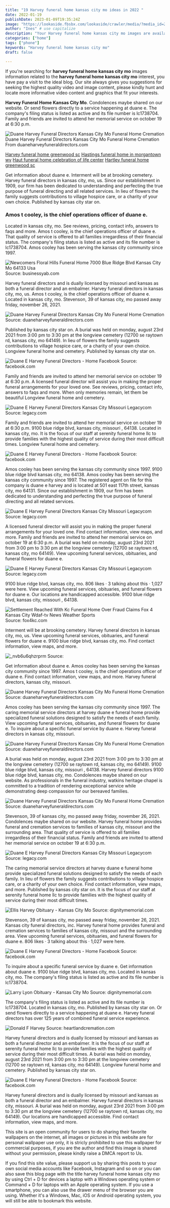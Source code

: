 ```yaml
---
title: "19 Harvey funeral home kansas city mo ideas in 2022 "
date: 2022-01-19
publishDate: 2023-01-09T19:35:24Z
image: "https://lookaside.fbsbx.com/lookaside/crawler/media/?media_id=2668282446746748"
author: "Ines" # use capitalize
description: "Your Harvey funeral home kansas city mo images are available. Harvey funeral home kansas city mo are a topic that is being searched for and liked by netizens now. You can Get the Harvey funeral home kansas city mo files here. Download all free vectors."
categories: ["home"]
tags: ["phone"]
keywords: "Harvey funeral home kansas city mo"
draft: false

---
```


If you're searching for **harvey funeral home kansas city mo** images information related to the **harvey funeral home kansas city mo** interest, you have pay a visit to the ideal  blog.  Our site always  gives you  suggestions  for seeking  the highest  quality video and image  content, please kindly hunt and locate more informative video content and graphics  that fit your interests.

**Harvey Funeral Home Kansas City Mo**. Condolences maybe shared on our website. Or send flowers directly to a service happening at duane e. The company&#039;s filing status is listed as active and its file number is lc1738704. Family and friends are invited to attend her memorial service on october 19 at 6:30 p.m.

![Duane Harvey Funeral Directors Kansas City Mo Funeral Home Cremation](https://www.duaneharveyfuneraldirectors.com/Content/Media/DuaneHarveyFuneralDirectors/cana%20logov2.png "Duane Harvey Funeral Directors Kansas City Mo Funeral Home Cremation")
Duane Harvey Funeral Directors Kansas City Mo Funeral Home Cremation From duaneharveyfuneraldirectors.com

[Harvey funeral home greenwood sc](/harvey-funeral-home-greenwood-sc/)
[Hastings funeral home in morgantown wv](/hastings-funeral-home-in-morgantown-wv/)
[Haut funeral home celebration of life center](/haut-funeral-home-celebration-of-life-center/)
[Hartley funeral home greenwood sc](/hartley-funeral-home-greenwood-sc/)

Get information about duane e. Interment will be at brooking cemetery. Harvey funeral directors in kansas city, mo, us. Since our establishment in 1909, our firm has been dedicated to understanding and perfecting the true purpose of funeral directing and all related services. In lieu of flowers the family suggests contributions to village hospice care, or a charity of your own choice. Published by kansas city star on.

### Amos t cooley, is the chief operations officer of duane e.

Located in kansas city, mo. See reviews, pricing, contact info, answers to faqs and more. Amos t cooley, is the chief operations officer of duane e. That quality of service is offered to all families irregardless of their financial status. The company&#039;s filing status is listed as active and its file number is lc1738704. Amos cooley has been serving the kansas city community since 1997.


![Newcomers Floral Hills Funeral Home 7000 Blue Ridge Blvd Kansas City Mo 64133 Usa](https://cdn.businessyab.com/assets/uploads/2f6b266bb3ef75164b735bb82a0466c5__united_states_missouri_jackson_county_brooking_township_kansas_city_south_kansas_city_blue_ridge_boulevard_7000_newcomers_floral_hills_funeral_homehtml.jpg "Newcomers Floral Hills Funeral Home 7000 Blue Ridge Blvd Kansas City Mo 64133 Usa")
Source: businessyab.com

Harvey funeral directors and is dually licensed by missouri and kansas as both a funeral director and an embalmer. Harvey funeral directors in kansas city, mo, us. Amos t cooley, is the chief operations officer of duane e. Located in kansas city, mo. Stevenson, 39 of kansas city, mo passed away friday, november 26, 2021.

![Duane Harvey Funeral Directors Kansas City Mo Funeral Home Cremation](https://www.duaneharveyfuneraldirectors.com/Content/Media/DuaneHarveyFuneralDirectors/NFDA%20logo.png "Duane Harvey Funeral Directors Kansas City Mo Funeral Home Cremation")
Source: duaneharveyfuneraldirectors.com

Published by kansas city star on. A burial was held on monday, august 23rd 2021 from 3:00 pm to 3:30 pm at the longview cemetery (12700 se raytown rd, kansas city, mo 64149). In lieu of flowers the family suggests contributions to village hospice care, or a charity of your own choice. Longview funeral home and cemetery. Published by kansas city star on.

![Duane E Harvey Funeral Directors - Home Facebook](https://lookaside.fbsbx.com/lookaside/crawler/media/?media_id=2651992355042424 "Duane E Harvey Funeral Directors - Home Facebook")
Source: facebook.com

Family and friends are invited to attend her memorial service on october 19 at 6:30 p.m. A licensed funeral director will assist you in making the proper funeral arrangements for your loved one. See reviews, pricing, contact info, answers to faqs and more. When only memories remain, let them be beautiful Longview funeral home and cemetery.

![Duane E Harvey Funeral Directors Kansas City Missouri Legacycom](https://prod-legacy.s3.amazonaws.com/custom/domain_1/image_files/1541_photo_25567.jpg "Duane E Harvey Funeral Directors Kansas City Missouri Legacycom")
Source: legacy.com

Family and friends are invited to attend her memorial service on october 19 at 6:30 p.m. 9100 blue ridge blvd, kansas city, missouri , 64138. Located in kansas city, mo. It is the focus of our staff at serenity funeral home llc to provide families with the highest quality of service during their most difficult times. Longview funeral home and cemetery.

![Duane E Harvey Funeral Directors - Home Facebook](https://lookaside.fbsbx.com/lookaside/crawler/media/?media_id=2809941595914165 "Duane E Harvey Funeral Directors - Home Facebook")
Source: facebook.com

Amos cooley has been serving the kansas city community since 1997. 9100 blue ridge blvd kansas city, mo 64138. Amos cooley has been serving the kansas city community since 1997. The registered agent on file for this company is duane e harvey and is located at 501 east 117th street, kansas city, mo 64131. Since our establishment in 1909, our firm has been dedicated to understanding and perfecting the true purpose of funeral directing and all related services.

![Duane E Harvey Funeral Directors Kansas City Missouri Legacycom](https://d1ore3n0z2tnb3.cloudfront.net/photos_list/custom/domain_1/image_files/1541_photo_25569.jpg "Duane E Harvey Funeral Directors Kansas City Missouri Legacycom")
Source: legacy.com

A licensed funeral director will assist you in making the proper funeral arrangements for your loved one. Find contact information, view maps, and more. Family and friends are invited to attend her memorial service on october 19 at 6:30 p.m. A burial was held on monday, august 23rd 2021 from 3:00 pm to 3:30 pm at the longview cemetery (12700 se raytown rd, kansas city, mo 64149). View upcoming funeral services, obituaries, and funeral flowers for duane e.

![Duane E Harvey Funeral Directors Kansas City Missouri Legacycom](https://i.ytimg.com/vi/N32kzjlk3C8/maxresdefault.jpg "Duane E Harvey Funeral Directors Kansas City Missouri Legacycom")
Source: legacy.com

9100 blue ridge blvd, kansas city, mo. 806 likes · 3 talking about this · 1,027 were here. View upcoming funeral services, obituaries, and funeral flowers for duane e. Our locations are handicapped accessible. 9100 blue ridge blvd, kansas city, missouri , 64138.

![Settlement Reached With Kc Funeral Home Over Fraud Claims Fox 4 Kansas City Wdaf-tv News Weather Sports](https://fox4kc.com/wp-content/uploads/sites/16/2013/03/duane_e_harvey.jpg?w=400 "Settlement Reached With Kc Funeral Home Over Fraud Claims Fox 4 Kansas City Wdaf-tv News Weather Sports")
Source: fox4kc.com

Interment will be at brooking cemetery. Harvey funeral directors in kansas city, mo, us. View upcoming funeral services, obituaries, and funeral flowers for duane e. 9100 blue ridge blvd, kansas city, mo. Find contact information, view maps, and more.

![_nvb6u6qhzrprm](https://tributecenteronline.s3-accelerate.amazonaws.com/Obituaries/23262799/Thumbnail.JPG "_nvb6u6qhzrprm")
Source: 

Get information about duane e. Amos cooley has been serving the kansas city community since 1997. Amos t cooley, is the chief operations officer of duane e. Find contact information, view maps, and more. Harvey funeral directors, kansas city, missouri.

![Duane Harvey Funeral Directors Kansas City Mo Funeral Home Cremation](https://www.duaneharveyfuneraldirectors.com/Content/Media/DuaneHarveyFuneralDirectors/nfdma%20logo.png "Duane Harvey Funeral Directors Kansas City Mo Funeral Home Cremation")
Source: duaneharveyfuneraldirectors.com

Amos cooley has been serving the kansas city community since 1997. The caring memorial service directors at harvey duane e funeral home provide specialized funeral solutions designed to satisfy the needs of each family. View upcoming funeral services, obituaries, and funeral flowers for duane e. To inquire about a specific funeral service by duane e. Harvey funeral directors in kansas city, missouri.

![Duane Harvey Funeral Directors Kansas City Mo Funeral Home Cremation](https://tributecenteronline.s3-accelerate.amazonaws.com/Obituaries/23102355/Thumbnail.JPG "Duane Harvey Funeral Directors Kansas City Mo Funeral Home Cremation")
Source: duaneharveyfuneraldirectors.com

A burial was held on monday, august 23rd 2021 from 3:00 pm to 3:30 pm at the longview cemetery (12700 se raytown rd, kansas city, mo 64149). 9100 blue ridge blvd, kansas city, missouri , 64138. Harvey funeral directors 9100 blue ridge blvd, kansas city, mo. Condolences maybe shared on our website. As professionals in the funeral industry, watkins heritage chapel is committed to a tradition of rendering exceptional service while demonstrating deep compassion for our bereaved families.

![Duane Harvey Funeral Directors Kansas City Mo Funeral Home Cremation](https://www.duaneharveyfuneraldirectors.com/Content/Media/DuaneHarveyFuneralDirectors/steven%20amos.jpg "Duane Harvey Funeral Directors Kansas City Mo Funeral Home Cremation")
Source: duaneharveyfuneraldirectors.com

Stevenson, 39 of kansas city, mo passed away friday, november 26, 2021. Condolences maybe shared on our website. Harvey funeral home provides funeral and cremation services to families of kansas city, missouri and the surrounding area. That quality of service is offered to all families irregardless of their financial status. Family and friends are invited to attend her memorial service on october 19 at 6:30 p.m.

![Duane E Harvey Funeral Directors Kansas City Missouri Legacycom](https://d1ore3n0z2tnb3.cloudfront.net/logo_share/custom/domain_1/image_files/sitemgr_photo_25562.jpg "Duane E Harvey Funeral Directors Kansas City Missouri Legacycom")
Source: legacy.com

The caring memorial service directors at harvey duane e funeral home provide specialized funeral solutions designed to satisfy the needs of each family. In lieu of flowers the family suggests contributions to village hospice care, or a charity of your own choice. Find contact information, view maps, and more. Published by kansas city star on. It is the focus of our staff at serenity funeral home llc to provide families with the highest quality of service during their most difficult times.

![Ellis Harvey Obituary - Kansas City Mo](https://d5nffgciuchtn.cloudfront.net/as/assets-mem-com/cmi/7/0/3/2/9152307/20200428_162729509_0_orig.jpg/-/ellis-harvey-kansas-city-mo-obituary.jpg?crop=%280%2C32.625%2C230%2C375.79166666666663%29&amp;cropxunits=230&amp;cropyunits=464 "Ellis Harvey Obituary - Kansas City Mo")
Source: dignitymemorial.com

Stevenson, 39 of kansas city, mo passed away friday, november 26, 2021. Kansas city funeral directors, inc. Harvey funeral home provides funeral and cremation services to families of kansas city, missouri and the surrounding area. View upcoming funeral services, obituaries, and funeral flowers for duane e. 806 likes · 3 talking about this · 1,027 were here.

![Duane E Harvey Funeral Directors - Home Facebook](https://lookaside.fbsbx.com/lookaside/crawler/media/?media_id=2580099895565004 "Duane E Harvey Funeral Directors - Home Facebook")
Source: facebook.com

To inquire about a specific funeral service by duane e. Get information about duane e. 9100 blue ridge blvd, kansas city, mo. Located in kansas city, mo. The company&#039;s filing status is listed as active and its file number is lc1738704.

![Larry Lyon Obituary - Kansas City Mo](https://www.dignitymemorial.com/dfsmedia/042808e1630c49a48950d5077d6556eb/27979-50065 "Larry Lyon Obituary - Kansas City Mo")
Source: dignitymemorial.com

The company&#039;s filing status is listed as active and its file number is lc1738704. Located in kansas city, mo. Published by kansas city star on. Or send flowers directly to a service happening at duane e. Harvey funeral directors has over 125 years of combined funeral service experience.

![Donald F Harvey](https://heartlandcremation.com/greatservice/wp-content/uploads/2019/12/Don-Harvey.jpg "Donald F Harvey")
Source: heartlandcremation.com

Harvey funeral directors and is dually licensed by missouri and kansas as both a funeral director and an embalmer. It is the focus of our staff at serenity funeral home llc to provide families with the highest quality of service during their most difficult times. A burial was held on monday, august 23rd 2021 from 3:00 pm to 3:30 pm at the longview cemetery (12700 se raytown rd, kansas city, mo 64149). Longview funeral home and cemetery. Published by kansas city star on.

![Duane E Harvey Funeral Directors - Home Facebook](https://lookaside.fbsbx.com/lookaside/crawler/media/?media_id=2668282446746748 "Duane E Harvey Funeral Directors - Home Facebook")
Source: facebook.com

Harvey funeral directors and is dually licensed by missouri and kansas as both a funeral director and an embalmer. Harvey funeral directors in kansas city, missouri. A burial was held on monday, august 23rd 2021 from 3:00 pm to 3:30 pm at the longview cemetery (12700 se raytown rd, kansas city, mo 64149). Our locations are handicapped accessible. Find contact information, view maps, and more.

This site is an open community for users to do sharing their favorite wallpapers on the internet, all images or pictures in this website are for personal wallpaper use only, it is stricly prohibited to use this wallpaper for commercial purposes, if you are the author and find this image is shared without your permission, please kindly raise a DMCA report to Us.

If you find this site value, please support us by sharing this posts to your own social media accounts like Facebook, Instagram and so on or you can also save this blog page with the title harvey funeral home kansas city mo by using Ctrl + D for devices a laptop with a Windows operating system or Command + D for laptops with an Apple operating system. If you use a smartphone, you can also use the drawer menu of the browser you are using. Whether it's a Windows, Mac, iOS or Android operating system, you will still be able to bookmark this website.
